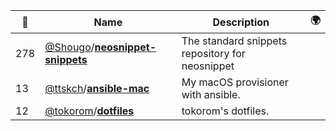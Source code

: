 |:star2: | Name | Description | 🌍|
|---|---|---|---|
|278|[@Shougo](https://github.com/Shougo)/[**neosnippet-snippets**](https://github.com/Shougo/neosnippet-snippets)|The standard snippets repository for neosnippet||
|13|[@ttskch](https://github.com/ttskch)/[**ansible-mac**](https://github.com/ttskch/ansible-mac)|My macOS provisioner with ansible.||
|12|[@tokorom](https://github.com/tokorom)/[**dotfiles**](https://github.com/tokorom/dotfiles)|tokorom's dotfiles.||


